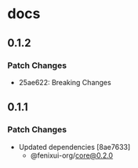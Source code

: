 # docs

## 0.1.2

### Patch Changes

- 25ae622: Breaking Changes

## 0.1.1

### Patch Changes

- Updated dependencies [8ae7633]
  - @fenixui-org/core@0.2.0
